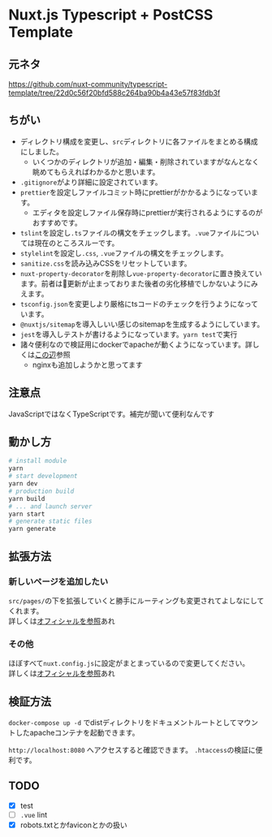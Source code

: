 # Nuxt.js Typescript + PostCSS Template

## 元ネタ

https://github.com/nuxt-community/typescript-template/tree/22d0c56f20bfd588c264ba90b4a43e57f83fdb3f

## ちがい

* ディレクトリ構成を変更し、`src`ディレクトリに各ファイルをまとめる構成にしました。
    * いくつかのディレクトリが追加・編集・削除されていますがなんとなく眺めてもらえればわかるかと思います。
* `.gitignore`がより詳細に設定されています。
* `prettier`を設定しファイルコミット時にprettierがかかるようになっています。
    * エディタを設定しファイル保存時にprettierが実行されるようにするのがおすすめです。
* `tslint`を設定し`.ts`ファイルの構文をチェックします。`.vue`ファイルについては現在のところスルーです。
* `stylelint`を設定し`.css`, `.vue`ファイルの構文をチェックします。
* `sanitize.css`を読み込みCSSをリセットしています。
* `nuxt-property-decorator`を削除し`vue-property-decorator`に置き換えています。前者は更新が止まっておりまた後者の劣化移植でしかないようにみえます。
* `tsconfig.json`を変更しより厳格にtsコードのチェックを行うようになっています。
* `@nuxtjs/sitemap`を導入しいい感じのsitemapを生成するようにしています。
* `jest`を導入しテストが書けるようになっています。`yarn test`で実行
* 諸々便利なので検証用にdockerでapacheが動くようになっています。詳しくは[この辺](#検証方法)参照
    * nginxも追加しようかと思ってます

## 注意点

JavaScriptではなくTypeScriptです。補完が聞いて便利なんです

## 動かし方

```bash
# install module
yarn
# start development
yarn dev
# production build
yarn build
# ... and launch server
yarn start
# generate static files
yarn generate
```

## 拡張方法

### 新しいページを追加したい

`src/pages/`の下を拡張していくと勝手にルーティングも変更されてよしなにしてくれます。  
詳しくは[オフィシャルを参照](https://ja.nuxtjs.org/guide/routing)あれ

### その他

ほぼすべて`nuxt.config.js`に設定がまとまっているので変更してください。  
詳しくは[オフィシャルを参照](https://ja.nuxtjs.org/guide/configuration)あれ

###

## 検証方法

`docker-compose up -d` でdistディレクトリをドキュメントルートとしてマウントしたapacheコンテナを起動できます。

`http://localhost:8080` へアクセスすると確認できます。 `.htaccess`の検証に便利です。


## TODO

* [x] test
* [ ] `.vue` lint
* [x] robots.txtとかfaviconとかの扱い
